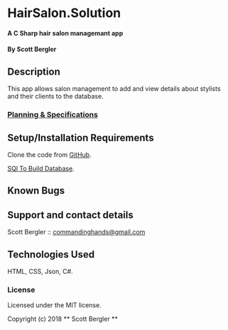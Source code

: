 # HairSalon.Solution

#### A C Sharp hair salon managemant app

#### By Scott Bergler

## Description
This app allows salon management to add and view details about stylists and their clients to the database.

### [Planning & Specifications](PLANNING.md)

## Setup/Installation Requirements
Clone the code from [GitHub](https://github.com/skillitzimberg/HairSalon.Solution).

[SQl To Build Database](DATABASESQL.md).

## Known Bugs

## Support and contact details
Scott Bergler :: commandinghands@gmail.com

## Technologies Used

HTML, CSS, Json, C#.

### License

Licensed under the MIT license.

Copyright (c) 2018 ** Scott Bergler **
